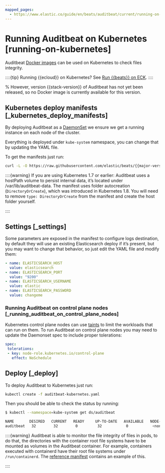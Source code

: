 ```yaml
---
mapped_pages:
  - https://www.elastic.co/guide/en/beats/auditbeat/current/running-on-kubernetes.html
---
```


# Running Auditbeat on Kubernetes [running-on-kubernetes]

Auditbeat [Docker images](/reference/auditbeat/running-on-docker.md) can be used on Kubernetes to check files integrity.

::::{tip}
Running {{ecloud}} on Kubernetes? See [Run {{beats}} on ECK](docs-content://deploy-manage/deploy/cloud-on-k8s/beats.md).
::::


% However, version {{stack-version}} of Auditbeat has not yet been released, so no Docker image is currently available for this version.


## Kubernetes deploy manifests [_kubernetes_deploy_manifests]

By deploying Auditbeat as a [DaemonSet](https://kubernetes.io/docs/concepts/workloads/controllers/daemonset/) we ensure we get a running instance on each node of the cluster.

Everything is deployed under `kube-system` namespace, you can change that by updating the YAML file.

To get the manifests just run:

```sh subs=true
curl -L -O https://raw.githubusercontent.com/elastic/beats/{{major-version}}/deploy/kubernetes/auditbeat-kubernetes.yaml
```

::::{warning}
If you are using Kubernetes 1.7 or earlier: Auditbeat uses a hostPath volume to persist internal data, it’s located under /var/lib/auditbeat-data. The manifest uses folder autocreation (`DirectoryOrCreate`), which was introduced in Kubernetes 1.8. You will need to remove `type: DirectoryOrCreate` from the manifest and create the host folder yourself.

::::



## Settings [_settings]

Some parameters are exposed in the manifest to configure logs destination, by default they will use an existing Elasticsearch deploy if it’s present, but you may want to change that behavior, so just edit the YAML file and modify them:

```yaml
- name: ELASTICSEARCH_HOST
  value: elasticsearch
- name: ELASTICSEARCH_PORT
  value: "9200"
- name: ELASTICSEARCH_USERNAME
  value: elastic
- name: ELASTICSEARCH_PASSWORD
  value: changeme
```


### Running Auditbeat on control plane nodes [_running_auditbeat_on_control_plane_nodes]

Kubernetes control plane nodes can use [taints](https://kubernetes.io/docs/concepts/configuration/taint-and-toleration/) to limit the workloads that can run on them. To run Auditbeat on control plane nodes you may need to update the Daemonset spec to include proper tolerations:

```yaml
spec:
 tolerations:
 - key: node-role.kubernetes.io/control-plane
   effect: NoSchedule
```


## Deploy [_deploy]

To deploy Auditbeat to Kubernetes just run:

```sh
kubectl create -f auditbeat-kubernetes.yaml
```

Then you should be able to check the status by running:

```sh
$ kubectl --namespace=kube-system get ds/auditbeat

NAME       DESIRED   CURRENT   READY     UP-TO-DATE   AVAILABLE   NODE-SELECTOR   AGE
auditbeat   32        32        0         32           0           <none>          1m
```

::::{warning}
Auditbeat is able to monitor the file integrity of files in pods, to do that, the directories with the container root file systems have to be mounted as volumes in the Auditbeat container. For example, containers executed with containerd have their root file systems under `/run/containerd`. The [reference manifest](https://raw.githubusercontent.com/elastic/beats/master/deploy/kubernetes/auditbeat-kubernetes.yaml) contains an example of this.

::::


